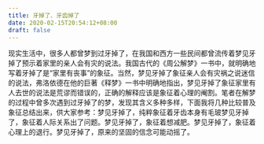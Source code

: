 ```yaml
---
title: 牙掉了、牙齿掉了
date: 2020-02-15T20:54:12+08:00
draft: false
---
```


现实生活中，很多人都曾梦到过牙掉了，在我国和西方一些民间都曾流传着梦见牙掉了预示着家里的亲人会有灾的说法。我国古代的《周公解梦》一书中，就明确地写着牙掉了是“家里有丧事”的象征。当然，梦见牙掉了象征亲人会有灾祸之说迷信的说法，弗洛依德在他的巨著《释梦》一书中明确地指出，梦见牙掉了象征家里有人去世的说法是荒谬而错误的，正确的解释应该是象征着心理的阉割。笔者在解梦的过程中曾多次遇到过牙掉了的梦，发现其含义多种多样，下面我将几种比较普及象征总结出来，供大家参考：梦见牙掉了，纯粹象征着牙齿本身有毛玻梦见牙掉了，象征着人际关系出了问题。梦见牙掉了，象征着想减肥。梦见牙掉了，象征着心理上的退行。梦见牙掉了，原来的坚固的信念可能动摇了。